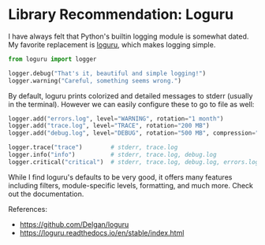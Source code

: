 # Library Recommendation: Loguru

I have always felt that Python's builtin logging module is somewhat dated. My favorite replacement is [loguru](https://github.com/Delgan/loguru), which makes logging simple.

```python
from loguru import logger

logger.debug("That's it, beautiful and simple logging!")
logger.warning("Careful, something seems wrong.")
```

By default, loguru prints colorized and detailed messages to stderr (usually in the terminal). However we can easily configure these to go to file as well:
```python
logger.add("errors.log", level="WARNING", rotation="1 month")
logger.add("trace.log", level="TRACE", rotation="200 MB")
logger.add("debug.log", level="DEBUG", rotation="500 MB", compression="zip")

logger.trace("trace")        # stderr, trace.log
logger.info("info")          # stderr, trace.log, debug.log
logger.critical("critical")  # stderr, trace.log, debug.log, errors.log
```

While I find loguru's defaults to be very good, it offers many features including filters, module-specific levels, formatting, and much more. Check out the documentation.

References:
- https://github.com/Delgan/loguru
- https://loguru.readthedocs.io/en/stable/index.html
